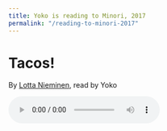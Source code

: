 ```yaml
---
title: Yoko is reading to Minori, 2017
permalink: "/reading-to-minori-2017"
---
```


<h1>Tacos!</h1>

<p>
    By <a href="http://www.lottanieminen.com/">Lotta Nieminen</a>, read by Yoko
</p>

<audio controls>
    <source src="/assets/2017-12-22-reading-to-minori-tacos.mp3">
</audio>
